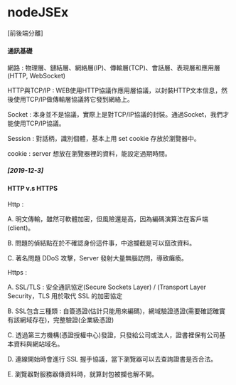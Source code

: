 # nodeJSEx
[前後端分離]

#### 通訊基礎 ####
網路 : 物理層、鏈結層、網絡層(IP)、傳輸層(TCP)、會話層、表現層和應用層(HTTP, WebSocket)

HTTP與TCP/IP : WEB使用HTTP協議作應用層協議，以封裝HTTP文本信息，然後使用TCP/IP做傳輸層協議將它發到網絡上。

Socket : 本身並不是協議，實際上是對TCP/IP協議的封裝。通過Socket，我們才能使用TCP/IP協議。

Session : 對話柄，識別個體，基本上用 set cookie 存放於瀏覽器中。

cookie : server 想放在瀏覽器裡的資料，能設定過期時間。


##### [2019-12-3] #####
#### HTTP v.s HTTPS ####
Http : 

A. 明文傳輸，雖然可軟體加密，但風險還是高，因為編碼演算法在客戶端(client)。

B. 問題的偵結點在於不確認身份這件事，中途攔截是可以竄改資料。

C. 著名問題 DDoS 攻擊，Server 發射大量無腦訪問，導致癱瘓。

Https :

A. SSL/TLS : 安全通訊協定(Secure Sockets Layer) / (Transport Layer Security，TLS 用於取代 SSL 的加密協定

B. SSL包含三種類 : 自簽憑證(估計只能用來編碼)，網域驗證憑證(需要確認確實有該網域存在)，完整驗證(企業級憑證)

C. 透過第三方機構(憑證授權中心)發證，只發給公司或法人，證書裡保有公司基本資料與網站域名。

D. 連線開始時會進行 SSL 握手協議，當下瀏覽器可以去查詢證書是否合法。

E. 瀏覽器對服務器傳資料時，就算封包被攔也解不開。
